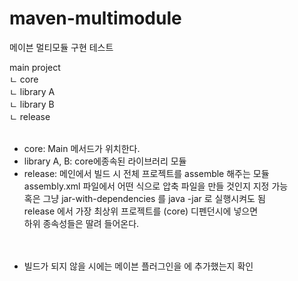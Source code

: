 # maven-multimodule 

메이븐 멀티모듈 구현 테스트

main project<br>
ㄴ core<br>
ㄴ library A<br>
ㄴ library B<br>
ㄴ release<br>
<br>
- core: Main 메서드가 위치한다.<br>
- library A, B: core에종속된 라이브러리 모듈<br>
- release: 메인에서 빌드 시 전체 프로젝트를 assemble 해주는 모듈<br>
         assembly.xml 파일에서 어떤 식으로 압축 파일을 만들 것인지 지정 가능<br>
         혹은 그냥 jar-with-dependencies 를 java -jar 로 실행시켜도 됨<br>
         release 에서 가장 최상위 프로젝트를 (core) 디펜던시에 넣으면<br>
         하위 종속성들은 딸려 들어온다.<br>
<br><br>
* 빌드가 되지 않을 시에는 메이븐 플러그인을 <plugins> 에 추가했는지 확인
